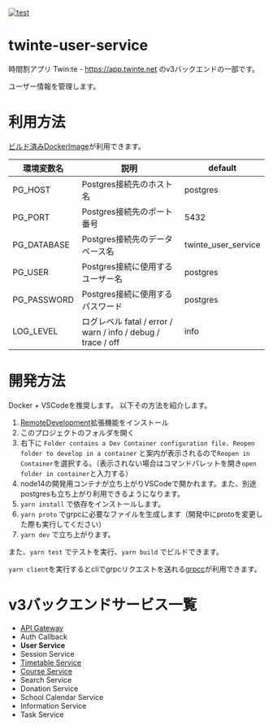 [![test](https://github.com/twin-te/user-service/actions/workflows/test.yml/badge.svg)](https://github.com/twin-te/timetable-service/actions/workflows/test.yml)

# twinte-user-service
時間割アプリ Twin:te - https://app.twinte.net のv3バックエンドの一部です。

ユーザー情報を管理します。

# 利用方法
[ビルド済みDockerImage](https://github.com/orgs/twin-te/packages?repo_name=user-service)が利用できます。

| 環境変数名  | 説明                             | default               |
|------------|----------------------------------|-----------------------|
| PG_HOST     | Postgres接続先のホスト名         | postgres              |
| PG_PORT     | Postgres接続先のポート番号       | 5432                  |
| PG_DATABASE | Postgres接続先のデータベース名   | twinte_user_service |
| PG_USER     | Postgres接続に使用するユーザー名 | postgres              |
| PG_PASSWORD | Postgres接続に使用するパスワード | postgres              |
| LOG_LEVEL   | ログレベル fatal / error / warn / info / debug / trace / off | info              |

# 開発方法
Docker + VSCodeを推奨します。
以下その方法を紹介します。

1. [RemoteDevelopment](https://marketplace.visualstudio.com/items?itemName=ms-vscode-remote.vscode-remote-extensionpack)拡張機能をインストール
2. このプロジェクトのフォルダを開く
3. 右下に `Folder contains a Dev Container configuration file. Reopen folder to develop in a container` と案内が表示されるので`Reopen in Container`を選択する。（表示されない場合はコマンドパレットを開き`open folder in container`と入力する）
4. node14の開発用コンテナが立ち上がりVSCodeで開かれます。また、別途postgresも立ち上がり利用できるようになります。
5. `yarn install` で依存をインストールします。
6. `yarn proto` でgrpcに必要なファイルを生成します（開発中にprotoを変更した際も実行してください）
7. `yarn dev` で立ち上がります。

また、`yarn test` でテストを実行、`yarn build` でビルドできます。

`yarn client`を実行するとcliでgrpcリクエストを送れる[grpcc](https://github.com/njpatel/grpcc)が利用できます。

# v3バックエンドサービス一覧
 - [API Gateway](https://github.com/twin-te/api-gateway)
 - Auth Callback
 - **User Service**
 - Session Service
 - [Timetable Service](https://github.com/twin-te/timetable-service)
 - [Course Service](https://github.com/twin-te/course-service)
 - Search Service
 - Donation Service
 - School Calendar Service
 - Information Service
 - Task Service